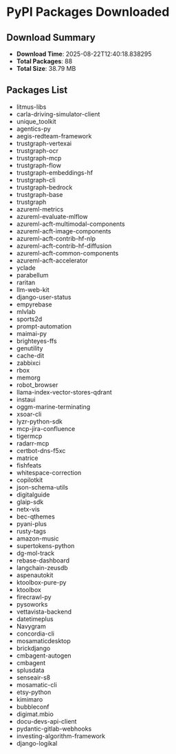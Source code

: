 # PyPI Packages Downloaded

## Download Summary
- **Download Time**: 2025-08-22T12:40:18.838295
- **Total Packages**: 88
- **Total Size**: 38.79 MB

## Packages List
- litmus-libs
- carla-driving-simulator-client
- unique_toolkit
- agentics-py
- aegis-redteam-framework
- trustgraph-vertexai
- trustgraph-ocr
- trustgraph-mcp
- trustgraph-flow
- trustgraph-embeddings-hf
- trustgraph-cli
- trustgraph-bedrock
- trustgraph-base
- trustgraph
- azureml-metrics
- azureml-evaluate-mlflow
- azureml-acft-multimodal-components
- azureml-acft-image-components
- azureml-acft-contrib-hf-nlp
- azureml-acft-contrib-hf-diffusion
- azureml-acft-common-components
- azureml-acft-accelerator
- yclade
- parabellum
- raritan
- llm-web-kit
- django-user-status
- empyrebase
- mlvlab
- sports2d
- prompt-automation
- maimai-py
- brighteyes-ffs
- genutility
- cache-dit
- zabbixci
- rbox
- memorg
- robot_browser
- llama-index-vector-stores-qdrant
- instaui
- oggm-marine-terminating
- xsoar-cli
- lyzr-python-sdk
- mcp-jira-confluence
- tigermcp
- radarr-mcp
- certbot-dns-f5xc
- matrice
- fishfeats
- whitespace-correction
- copilotkit
- json-schema-utils
- digitalguide
- glaip-sdk
- netx-vis
- bec-qthemes
- pyani-plus
- rusty-tags
- amazon-music
- supertokens-python
- dg-mol-track
- rebase-dashboard
- langchain-zeusdb
- aspenautokit
- ktoolbox-pure-py
- ktoolbox
- firecrawl-py
- pysoworks
- vettavista-backend
- datetimeplus
- Navygram
- concordia-cli
- mosamaticdesktop
- brickdjango
- cmbagent-autogen
- cmbagent
- splusdata
- senseair-s8
- mosamatic-cli
- etsy-python
- kimimaro
- bubbleconf
- digimat.mbio
- docu-devs-api-client
- pydantic-gitlab-webhooks
- investing-algorithm-framework
- django-logikal
